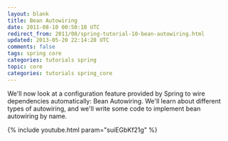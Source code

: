 ```yaml
---           
layout: blank
title: Bean Autowiring
date: 2011-08-10 00:50:10 UTC
redirect_from: 2011/08/spring-tutorial-10-bean-autowiring.html
updated: 2013-05-20 22:14:20 UTC
comments: false
tags: spring core
categories: tutorials spring
topic: core
categories: tutorials spring_core
---
```


We'll now look at a configuration feature provided by Spring to wire dependencies automatically: Bean Autowiring. We'll learn about different types of autowiring, and we'll write some code to implement bean autowiring by name. 

{% include youtube.html param="suiEGbKf21g" %}